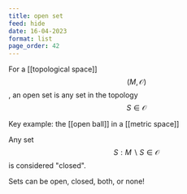 ```yaml
---
title: open set
feed: hide
date: 16-04-2023
format: list
page_order: 42
---
```



For a [[topological space]] $$(M, \mathcal O)$$, an open set is any set in the topology $$S\in\mathcal O$$

Key example: the [[open ball]] in a [[metric space]]

Any set $$S: M\backslash S\in\mathcal O$$ is considered "closed".

Sets can be open, closed, both, or none!